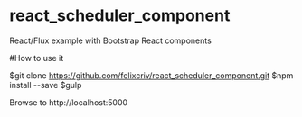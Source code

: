 # react_scheduler_component
React/Flux example with Bootstrap React components

#How to use it

$git clone https://github.com/felixcriv/react_scheduler_component.git
$npm install --save
$gulp

Browse to http://localhost:5000
